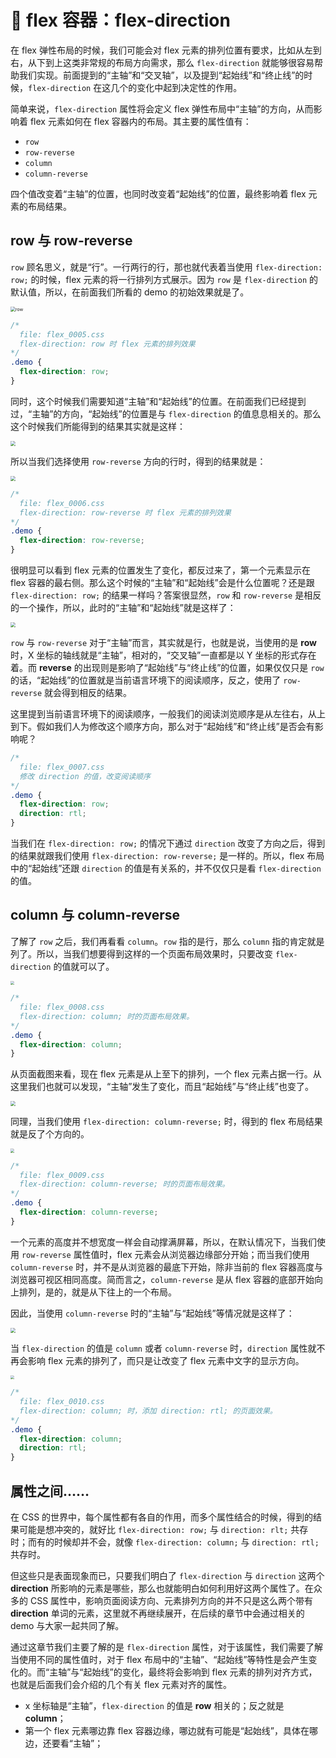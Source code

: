 # 📕 flex 容器：flex-direction

在 flex 弹性布局的时候，我们可能会对 flex 元素的排列位置有要求，比如从左到右，从下到上这类非常规的布局方向需求，那么 `flex-direction` 就能够很容易帮助我们实现。前面提到的“主轴”和“交叉轴”，以及提到“起始线”和“终止线”的时候，`flex-direction` 在这几个的变化中起到决定性的作用。

简单来说，`flex-direction` 属性将会定义 flex 弹性布局中“主轴”的方向，从而影响着 flex 元素如何在 flex 容器内的布局。其主要的属性值有：

* `row` 
* `row-reverse` 
* `column`
* `column-reverse`

四个值改变着“主轴”的位置，也同时改变着“起始线”的位置，最终影响着 flex 元素的布局结果。

## row 与 row-reverse

`row` 顾名思义，就是“行”。一行两行的行，那也就代表着当使用 `flex-direction: row;` 的时候，flex 元素的将一行排列方式展示。因为 `row` 是 `flex-direction` 的默认值，所以，在前面我们所看的 demo 的初始效果就是了。

<img src="image/02-02-1.png" alt="row" style="zoom:50%;" />

```css
/* 
  file: flex_0005.css
  flex-direction: row 时 flex 元素的排列效果
*/
.demo {
  flex-direction: row;
}
```

同时，这个时候我们需要知道“主轴”和“起始线”的位置。在前面我们已经提到过，“主轴”的方向，“起始线”的位置是与 `flex-direction` 的值息息相关的。那么这个时候我们所能得到的结果其实就是这样：

<img src="image/02-02-2.png" style="zoom:50%;" />

所以当我们选择使用 `row-reverse` 方向的行时，得到的结果就是：

<img src="image/02-02-3.png" style="zoom:50%;" />

```css
/* 
  file: flex_0006.css
  flex-direction: row-reverse 时 flex 元素的排列效果
*/
.demo {
  flex-direction: row-reverse;
}
```

很明显可以看到 flex 元素的位置发生了变化，都反过来了，第一个元素显示在 flex 容器的最右侧。那么这个时候的“主轴”和“起始线”会是什么位置呢？还是跟 `flex-direction: row;` 的结果一样吗？答案很显然，`row` 和 `row-reverse` 是相反的一个操作，所以，此时的“主轴”和“起始线”就是这样了：

<img src="image/02-02-4.png" style="zoom:50%;" />

`row` 与 `row-reverse` 对于“主轴”而言，其实就是行，也就是说，当使用的是 **row** 时，X 坐标的轴线就是“主轴”，相对的，“交叉轴”一直都是以 Y 坐标的形式存在着。而 **reverse** 的出现则是影响了“起始线”与“终止线”的位置，如果仅仅只是 `row` 的话，“起始线”的位置就是当前语言环境下的阅读顺序，反之，使用了 `row-reverse` 就会得到相反的结果。

这里提到当前语言环境下的阅读顺序，一般我们的阅读浏览顺序是从左往右，从上到下。假如我们人为修改这个顺序方向，那么对于“起始线”和“终止线”是否会有影响呢？

```css
/* 
  file: flex_0007.css
  修改 direction 的值，改变阅读顺序
*/
.demo {
  flex-direction: row;
  direction: rtl;
}
```

当我们在 `flex-direction: row;` 的情况下通过 `direction` 改变了方向之后，得到的结果就跟我们使用 `flex-direction: row-reverse;` 是一样的。所以，flex 布局中的“起始线”还跟 `direction` 的值是有关系的，并不仅仅只是看 `flex-direction` 的值。

## column 与 column-reverse

了解了 `row` 之后，我们再看看 `column`。`row` 指的是行，那么 `column` 指的肯定就是列了。所以，当我们想要得到这样的一个页面布局效果时，只要改变 `flex-direction` 的值就可以了。

<img src="image/02-02-5.png" style="zoom:40%;" />

```css
/* 
  file: flex_0008.css
  flex-direction: column; 时的页面布局效果。
*/
.demo {
  flex-direction: column;
}
```

从页面截图来看，现在 flex 元素是从上至下的排列，一个 flex 元素占据一行。从这里我们也就可以发现，“主轴”发生了变化，而且“起始线”与“终止线”也变了。

<img src="image/02-02-6.png" style="zoom:50%;" />

同理，当我们使用 `flex-direction: column-reverse;` 时，得到的 flex 布局结果就是反了个方向的。

<img src="image/02-02-7.png" style="zoom:40%;" />

```css
/* 
  file: flex_0009.css
  flex-direction: column-reverse; 时的页面布局效果。
*/
.demo {
  flex-direction: column-reverse;
}
```

一个元素的高度并不想宽度一样会自动撑满屏幕，所以，在默认情况下，当我们使用 `row-reverse` 属性值时，flex 元素会从浏览器边缘部分开始；而当我们使用 `column-reverse` 时，并不是从浏览器的最底下开始，除非当前的 flex 容器高度与浏览器可视区相同高度。简而言之，`column-reverse` 是从 flex 容器的底部开始向上排列，是的，就是从下往上的一个布局。

因此，当使用 `column-reverse` 时的“主轴”与“起始线”等情况就是这样了：

<img src="image/02-02-8.png" style="zoom:50%;" />

当 `flex-direction` 的值是 `column` 或者 `column-reverse` 时，`direction` 属性就不再会影响 flex 元素的排列了，而只是让改变了 flex 元素中文字的显示方向。

<img src="image/02-02-9.png" style="zoom:40%;" />

```css
/* 
  file: flex_0010.css
  flex-direction: column; 时，添加 direction: rtl; 的页面效果。
*/
.demo {
  flex-direction: column;
  direction: rtl;
}
```

## 属性之间……

在 CSS 的世界中，每个属性都有各自的作用，而多个属性结合的时候，得到的结果可能是想冲突的，就好比 `flex-direction: row;` 与 `direction: rlt;` 共存时；而有的时候却并不会，就像 `flex-direction: column;` 与 `direction: rtl;` 共存时。

但这些只是表面现象而已，只要我们明白了 `flex-direction` 与 `direction` 这两个 **direction** 所影响的元素是哪些，那么也就能明白如何利用好这两个属性了。在众多的 CSS 属性中，影响页面阅读方向、元素排列方向的并不只是这么两个带有 **direction** 单词的元素，这里就不再继续展开，在后续的章节中会通过相关的 demo 与大家一起共同了解。

通过这章节我们主要了解的是 `flex-direction` 属性，对于该属性，我们需要了解当使用不同的属性值时，对于 flex 布局中的“主轴”、“起始线”等特性是会产生变化的。而“主轴”与“起始线”的变化，最终将会影响到 flex 元素的排列对齐方式，也就是后面我们会介绍的几个有关 flex 元素对齐的属性。

* x 坐标轴是“主轴”，`flex-direction` 的值是 **row** 相关的；反之就是 **column**；
* 第一个 flex 元素哪边靠 flex 容器边缘，哪边就有可能是“起始线”，具体在哪边，还要看“主轴”；

